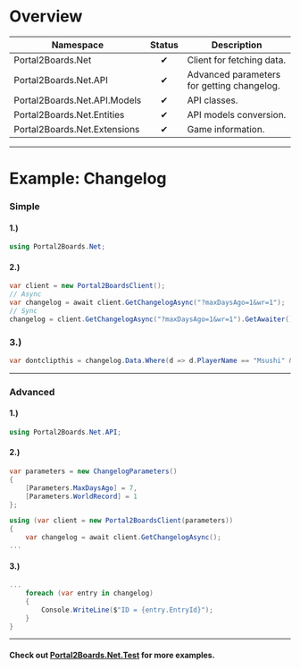 ﻿# Overview

|Namespace|Status|Description|
|---|:-:|---|
|Portal2Boards.Net|✔|Client for fetching data.|
|Portal2Boards.Net.API|✔|Advanced parameters for getting changelog.|
|Portal2Boards.Net.API.Models|✔|API classes.|
|Portal2Boards.Net.Entities|✔|API models conversion.|
|Portal2Boards.Net.Extensions|✔|Game information.|

---
# Example: Changelog

### Simple

#### 1.)
```cs
using Portal2Boards.Net;
```

#### 2.)
```cs
var client = new Portal2BoardsClient();
// Async
var changelog = await client.GetChangelogAsync("?maxDaysAgo=1&wr=1");
// Sync
changelog = client.GetChangelogAsync("?maxDaysAgo=1&wr=1").GetAwaiter().GetResult();
```

### 3.)
```cs
var dontclipthis = changelog.Data.Where(d => d.PlayerName == "Msushi" && d.PostRank == 2);
```

---
### Advanced

#### 1.)
```cs
using Portal2Boards.Net.API;
```

#### 2.)
```cs
var parameters = new ChangelogParameters()
{
    [Parameters.MaxDaysAgo] = 7,
    [Parameters.WorldRecord] = 1
};

using (var client = new Portal2BoardsClient(parameters))
{
    var changelog = await client.GetChangelogAsync();
...
```

#### 3.)
```cs
...
    foreach (var entry in changelog)
    {
        Console.WriteLine($"ID = {entry.EntryId}");
    }
}
```

---
#### Check out [Portal2Boards.Net.Test](https://github.com/NeKzor/Portal2Boards.Net/blob/master/Portal2Boards.Net.Test/Program.cs) for more examples.
